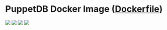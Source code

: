 # PuppetDB Docker Image ([Dockerfile](https://github.com/vladgh/docker_base_images/tree/master/puppetdb))
[![](https://images.microbadger.com/badges/image/vladgh/puppetdb.svg)](https://microbadger.com/images/vladgh/puppetdb "Get your own image badge on microbadger.com")
[![](https://images.microbadger.com/badges/version/vladgh/puppetdb.svg)](https://microbadger.com/images/vladgh/puppetdb "Get your own version badge on microbadger.com")
[![](https://images.microbadger.com/badges/commit/vladgh/puppetdb.svg)](https://microbadger.com/images/vladgh/puppetdb "Get your own version badge on microbadger.com")
[![](https://images.microbadger.com/badges/license/vladgh/puppetdb.svg)](https://microbadger.com/images/vladgh/puppetdb "Get your own version badge on microbadger.com")
